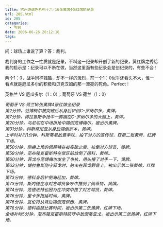 ```yaml
---
title: 杭州游魂色系列十六-16张黄牌4张红牌的纪录
url: 205.html
id: 205
categories:
  - 写到
date: 2006-06-26 20:12:18
tags:
---
```


问：球场上谁说了算？答：裁判。  
  
裁判身的工作之一性质就是纪录，不料这一纪录却开创了新的纪录，黄红牌之秀给我的启示是：纪录可以不断在做，当然这里面有些纪录会是创纪录的，有些不会！  
  
两个1：0，战争同样残酷，却不一样的激烈，前一个1：0似乎还看头不大，惟一看点就是厄瓜多尔的积极和贝克汉姆的那一漂亮的死角。Perfect！  
  
英格兰 VS 厄瓜多尔（1：0）；葡萄牙 VS 荷兰（1：0）  
  
_葡萄牙 VS 荷兰16张黄牌4张红牌全纪录  
第2分钟，范博梅尔被突破后从身后铲倒C-罗纳尔多，黄牌。  
第7分钟，博拉鲁斯争抢中一脚踹在C-罗纳尔多的大腿上，黄牌。  
第20分钟，马尼切在中场拼抢中踢倒范博梅尔，被出示黄牌。  
第31分钟，科斯蒂尼亚从身后踢倒罗本，黄牌。  
上半时补时1分钟，科斯蒂尼故意手球，拍下对方的直传球，获第二张黄牌，红牌下场。  
第50分钟，刚换上场的佩蒂特在被突破之后，拉倒对方球员，黄牌。  
第59分钟，范布隆克霍斯特在禁区前放倒了德科，黄牌。  
第60分钟，菲戈与范博梅尔发生了争执，用头撞了对手一下，黄牌。  
第63分钟，博拉鲁斯防守菲戈时，肘击在菲戈颧骨上，被出示第二张黄牌，红牌下场。  
第73分钟，德科身后铲倒海廷加，黄牌。  
第73分钟，斯内德在与对方球员争吵中推倒了佩蒂特，黄牌。  
第74分钟，范德法特也因为在冲突中推了对方球员，黄牌。  
第76分钟，里卡多拖延时间，黄牌。  
第76分钟，瓦伦特从背后踢倒范佩西，黄牌。  
第78分钟，德科拖延比赛时间，被出示第二张黄牌，红牌下场。  
全场补时5分钟，范布隆克霍斯特防守中放倒蒂亚戈，被出示第二张黄牌，红牌下场。_